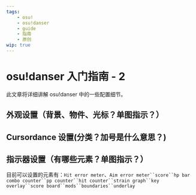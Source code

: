 ```yaml
---
tags:
    - osu!
    - osu!danser
    - guide
    - 指南
    - 原创
wip: true
---
```

# osu!danser 入门指南 - 2

此文章将详细讲解 osu!danser 中的一些配置细节。

## 外观设置（背景、物件、光标？单图指示？）

## Cursordance 设置(分类？加号是什么意思？)

## 指示器设置（有哪些元素？单图指示？）

目前可以设置的元素有：`Hit error meter`、`Aim error meter``score``hp bar`
`combo counter``pp counter``hit counter``strain graph``key overlay``score board``mods``boundaries``underlay`
